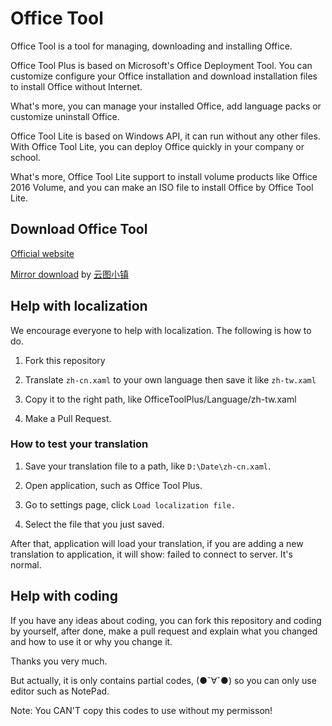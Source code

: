 ﻿# Office Tool

Office Tool is a tool for managing, downloading and installing Office.

Office Tool Plus is based on Microsoft's Office Deployment Tool. You can customize configure your Office installation and download installation files to install Office without Internet.

What's more, you can manage your installed Office, add language packs or customize uninstall Office.

Office Tool Lite is based on Windows API, it can run without any other files. With Office Tool Lite, you can deploy Office quickly in your company or school.

What's more, Office Tool Lite support to install volume products like Office 2016 Volume, and you can make an ISO file to install Office by Office Tool Lite.

## Download Office Tool

[Official website](https://otp.landian.vip/)

[Mirror download](https://mirrors.yuntu.ca/office-tool/) by [云图小镇](https://www.yuntu.ca/)

## Help with localization

We encourage everyone to help with localization. The following is how to do.

1. Fork this repository

2. Translate ````zh-cn.xaml```` to your own language then save it like ````zh-tw.xaml````

3. Copy it to the right path, like OfficeToolPlus/Language/zh-tw.xaml

4. Make a Pull Request.

### How to test your translation

1. Save your translation file to a path, like ````D:\Date\zh-cn.xaml````.

2. Open application, such as Office Tool Plus.

3. Go to settings page, click ````Load localization file.````

4. Select the file that you just saved.

After that, application will load your translation, if you are adding a new translation to application, it will show: failed to connect to server. It's normal.

## Help with coding

If you have any ideas about coding, you can fork this repository and coding by yourself, after done, make a pull request and explain what you changed and how to use it or why you change it.

Thanks you very much.

But actually, it is only contains partial codes, (●ˇ∀ˇ●) so you can only use editor such as NotePad.

Note: You CAN'T copy this codes to use without my permisson!